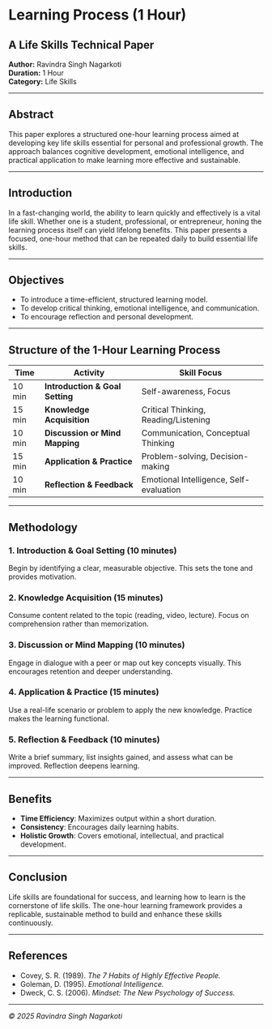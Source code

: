 # Learning Process (1 Hour)

## A Life Skills Technical Paper  
**Author:** Ravindra Singh Nagarkoti  
**Duration:** 1 Hour  
**Category:** Life Skills

---

## Abstract

This paper explores a structured one-hour learning process aimed at developing key life skills essential for personal and professional growth. The approach balances cognitive development, emotional intelligence, and practical application to make learning more effective and sustainable.

---

## Introduction

In a fast-changing world, the ability to learn quickly and effectively is a vital life skill. Whether one is a student, professional, or entrepreneur, honing the learning process itself can yield lifelong benefits. This paper presents a focused, one-hour method that can be repeated daily to build essential life skills.

---

## Objectives

- To introduce a time-efficient, structured learning model.
- To develop critical thinking, emotional intelligence, and communication.
- To encourage reflection and personal development.

---

## Structure of the 1-Hour Learning Process

| Time | Activity | Skill Focus |
|------|----------|-------------|
| 10 min | **Introduction & Goal Setting** | Self-awareness, Focus |
| 15 min | **Knowledge Acquisition** | Critical Thinking, Reading/Listening |
| 10 min | **Discussion or Mind Mapping** | Communication, Conceptual Thinking |
| 15 min | **Application & Practice** | Problem-solving, Decision-making |
| 10 min | **Reflection & Feedback** | Emotional Intelligence, Self-evaluation |

---

## Methodology

### 1. Introduction & Goal Setting (10 minutes)
Begin by identifying a clear, measurable objective. This sets the tone and provides motivation.

### 2. Knowledge Acquisition (15 minutes)
Consume content related to the topic (reading, video, lecture). Focus on comprehension rather than memorization.

### 3. Discussion or Mind Mapping (10 minutes)
Engage in dialogue with a peer or map out key concepts visually. This encourages retention and deeper understanding.

### 4. Application & Practice (15 minutes)
Use a real-life scenario or problem to apply the new knowledge. Practice makes the learning functional.

### 5. Reflection & Feedback (10 minutes)
Write a brief summary, list insights gained, and assess what can be improved. Reflection deepens learning.

---

## Benefits

- **Time Efficiency**: Maximizes output within a short duration.
- **Consistency**: Encourages daily learning habits.
- **Holistic Growth**: Covers emotional, intellectual, and practical development.

---

## Conclusion

Life skills are foundational for success, and learning how to learn is the cornerstone of life skills. The one-hour learning framework provides a replicable, sustainable method to build and enhance these skills continuously.

---

## References

- Covey, S. R. (1989). *The 7 Habits of Highly Effective People.*
- Goleman, D. (1995). *Emotional Intelligence.*
- Dweck, C. S. (2006). *Mindset: The New Psychology of Success.*

---

*© 2025 Ravindra Singh Nagarkoti*
